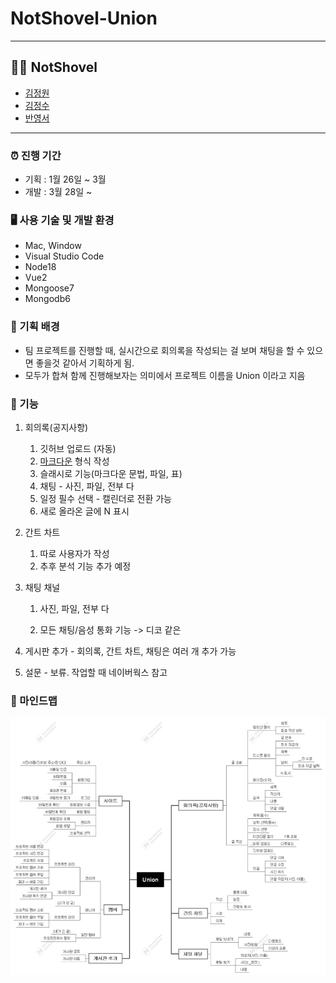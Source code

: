 # NotShovel-Union

***

## 👩‍💻 NotShovel

- [김정원](https://github.com/kimwonny8)
- [김정수](https://github.com/YJU-KimJeongSu)
- [반영서](https://github.com/bys096)

***

### ⏰ 진행 기간

- 기획 : 1월 26일 ~ 3월 
- 개발 : 3월 28일 ~

### 🖥️ 사용 기술 및 개발 환경

- Mac, Window
- Visual Studio Code
- Node18
- Vue2
- Mongoose7
- Mongodb6

### 📌 기획 배경

- 팀 프로젝트를 진행할 때, 실시간으로 회의록을 작성되는 걸 보며 채팅을 할 수 있으면 좋을것 같아서 기획하게 됨. 
- 모두가 합쳐 함께 진행해보자는 의미에서 프로젝트 이름을 Union 이라고 지음

### 📌 기능

1. 회의록(공지사항)
   1. 깃허브 업로드 (자동)
   2. [마크다운](https://inpa.tistory.com/entry/MarkDown-📚-마크다운-문법-💯-정리) 형식 작성 
   3. 슬래시로 기능(마크다운 문법, 파일, 표) 
   4. 채팅 - 사진, 파일, 전부 다
   5. 일정 필수 선택 - 캘린더로 전환 가능
   6. 새로 올라온 글에 N 표시

2. 간트 차트
   1. 따로 사용자가 작성
   2. 추후 분석 기능 추가 예정

3. 채팅 채널

   1. 사진, 파일, 전부 다 

   2. 모든 채팅/음성 통화 기능 -> 디코 같은

4. 게시판 추가 - 회의록, 간트 차트, 채팅은 여러 개 추가 가능

5. 설문 - 보류. 작업할 때 네이버웍스 참고



### 📌 마인드맵

<img src="./assets/image.png" alt="image" style="zoom:67%;" />



